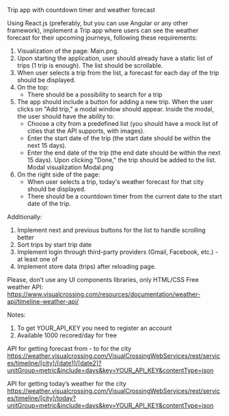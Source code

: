 Trip app with countdown timer and weather forecast


Using React.js (preferably, but you can use Angular or any other framework), 
implement a Trip app where users can see the weather forecast for their upcoming journeys, 
following these requirements:
1. Visualization of the page: Main.png.
2. Upon starting the application, user should already have a static list of trips (1 trip is enough). 
  The list should be scrollable.
3. When user selects a trip from the list, a forecast for each day of the trip should be displayed.
4. On the top:
      - There should be a possibility to search for a trip
5. The app should include a button for adding a new trip. When the user clicks on "Add trip," 
  a modal window should appear. Inside the modal, the user should have the ability to:
      - Choose a city from a predefined list (you should have a mock list of cities that the API supports, with images).
      - Enter the start date of the trip (the start date should be within the next 15 days).
      - Enter the end date of the trip (the end date should be within the next 15 days).
  Upon clicking "Done," the trip should be added to the list.
  Modal visualization Modal.png
6. On the right side of the page:
      - When user selects a trip, today's weather forecast for that city should be displayed.
      - There should be a countdown timer from the current date to the start date of the trip.

Additionally:
  1. Implement next and previous buttons for the list to handle scrolling better
  2. Sort trips by start trip date 
  3. Implement login through third-party providers (Gmail, Facebook, etc.) - at least one of
  4. Implement store data (trips) after reloading page.


Please, don’t use any UI components libraries, only HTML/CSS 
Free weather API: https://www.visualcrossing.com/resources/documentation/weather-api/timeline-weather-api/


Notes: 
1. To get YOUR_API_KEY you need to register an account
2. Available 1000 recored/day for free

API for getting forecast from - to for the city
https://weather.visualcrossing.com/VisualCrossingWebServices/rest/services/timeline/[city]/[date1]/[date2]?unitGroup=metric&include=days&key=YOUR_API_KEY&contentType=json

API for getting today’s weather for the city
https://weather.visualcrossing.com/VisualCrossingWebServices/rest/services/timeline/[city]/today?unitGroup=metric&include=days&key=YOUR_API_KEY&contentType=json
